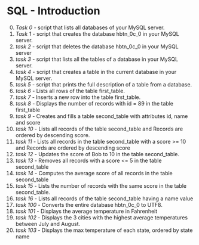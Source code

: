 # SQL - Introduction

0. _Task 0_ - script that lists all databases of your MySQL server.
1. _Task 1_ - script that creates the database hbtn\_0c\_0 in your MySQL server.
2. _task 2_ - script that deletes the database hbtn\_0c\_0 in your MySQL server
3. _task 3_ - script that lists all the tables of a database in your MySQL server.
4. _task 4_ - script that creates a table in the current database in your MySQL server.
5. _task 5_ -  script that prints the full description of a table from a database.
6. _task 6_ - Lists all rows of the table first_table.
7. _task 7_ - Inserts a new row into the table first_table.
8. _task 8_ - Displays the number of records with id = 89 in the table first_table
9. _task 9_ - Creates and fills a table second_table with attributes id, name and score
10. _task 10_ - Lists all records of the table second_table and Records are ordered by descending score.
11. _task 11_ - Lists all records in the table second_table with a score >= 10 and Records are ordered by descending score
12.  _task 12_ - Updates the score of Bob to 10 in the table second_table.
13.  _task 13_ - Removes all records with a score <= 5 in the table second_table
14.  _task 14_ - Computes the average score of all records in the table second_table
15.  _task 15_ - Lists the number of records with the same score in the table second_table.
16.  _task 16_ - Lists all records of the table second_table having a name value
17. _task 100_ - Converts the entire database hbtn_0c_0 to UTF8.
18. _task 101_ - Displays the average temperature in Fahrenheit
19. _task 102_ - Displays the 3 cities with the highest average temperatures between July and August.
20. _task 103_ - Displays the max temperature of each state, ordered by state name